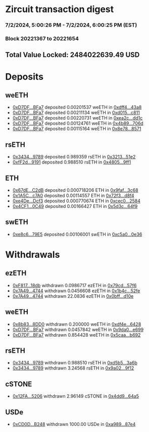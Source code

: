 # Zircuit transaction digest
### 7/2/2024, 5:00:26 PM - 7/2/2024, 6:00:25 PM (EST)
### Block 20221367 to 20221654

## Total Value Locked: 2484022639.49 USD

# Deposits
## weETH
- [0xD7DF...BFa7](https://etherscan.io/address/0xD7DF7E085214743530afF339aFC420c7c720BFa7) deposited 0.00201537 weETH in [0xdff4...43a8](https://etherscan.io/tx/0xD7DF7E085214743530afF339aFC420c7c720BFa7)
- [0xD7DF...BFa7](https://etherscan.io/address/0xD7DF7E085214743530afF339aFC420c7c720BFa7) deposited 0.00211134 weETH in [0xd015...c811](https://etherscan.io/tx/0xD7DF7E085214743530afF339aFC420c7c720BFa7)
- [0xD7DF...BFa7](https://etherscan.io/address/0xD7DF7E085214743530afF339aFC420c7c720BFa7) deposited 0.00220731 weETH in [0xea2c...dd1c](https://etherscan.io/tx/0xD7DF7E085214743530afF339aFC420c7c720BFa7)
- [0xD7DF...BFa7](https://etherscan.io/address/0xD7DF7E085214743530afF339aFC420c7c720BFa7) deposited 0.00124761 weETH in [0x4b89...706d](https://etherscan.io/tx/0xD7DF7E085214743530afF339aFC420c7c720BFa7)
- [0xD7DF...BFa7](https://etherscan.io/address/0xD7DF7E085214743530afF339aFC420c7c720BFa7) deposited 0.00115164 weETH in [0x8e78...8571](https://etherscan.io/tx/0xD7DF7E085214743530afF339aFC420c7c720BFa7)
## rsETH
- [0x3434...9789](https://etherscan.io/address/0x34349c5569e7B846c3558961552D2202760A9789) deposited 0.989359 rsETH in [0x3213...51e2](https://etherscan.io/tx/0x34349c5569e7B846c3558961552D2202760A9789)
- [0xfF2d...9191](https://etherscan.io/address/0xfF2d82050D7bb9244824938a17dB00dA26149191) deposited 0.988510 rsETH in [0x4805...9ff1](https://etherscan.io/tx/0xfF2d82050D7bb9244824938a17dB00dA26149191)
## ETH
- [0x67dE...C2dB](https://etherscan.io/address/0x67dE4F7c4562acBe4803FC812c921B0b62cFC2dB) deposited 0.000718206 ETH in [0x9faf...3c68](https://etherscan.io/tx/0x67dE4F7c4562acBe4803FC812c921B0b62cFC2dB)
- [0x1A5C...c7A0](https://etherscan.io/address/0x1A5C8dEe3e9188ee152bB6B60DA465Eb7E66c7A0) deposited 0.00114557 ETH in [0x72f3...d8f4](https://etherscan.io/tx/0x1A5C8dEe3e9188ee152bB6B60DA465Eb7E66c7A0)
- [0xe4De...Dcf3](https://etherscan.io/address/0xe4De15Af7A8EAB703647980BeDC78E33D077Dcf3) deposited 0.000770674 ETH in [0xcec0...2584](https://etherscan.io/tx/0xe4De15Af7A8EAB703647980BeDC78E33D077Dcf3)
- [0x4CF1...0C49](https://etherscan.io/address/0x4CF19DeDA45D14A6E85E2cc726e26759A07B0C49) deposited 0.00166427 ETH in [0x5d3c...64f9](https://etherscan.io/tx/0x4CF19DeDA45D14A6E85E2cc726e26759A07B0C49)
## swETH
- [0xe8c6...79E5](https://etherscan.io/address/0xe8c63064d44e0E3005f79C68b52314Ed868479E5) deposited 0.00106001 swETH in [0xc5a0...0e36](https://etherscan.io/tx/0xe8c63064d44e0E3005f79C68b52314Ed868479E5)
# Withdrawals
## ezETH
- [0xF817...18db](https://etherscan.io/address/0xF817Ee7bE1B189821b1e5d61d54808F4B3AF18db) withdrawn 0.0986717 ezETH in [0x79cd...57f6](https://etherscan.io/tx/0xF817Ee7bE1B189821b1e5d61d54808F4B3AF18db)
- [0x7A49...4744](https://etherscan.io/address/0x7A493Be5c2ce014cD049Bf178a1ac0Db1B434744) withdrawn 0.0456608 ezETH in [0x1b4c...52fe](https://etherscan.io/tx/0x7A493Be5c2ce014cD049Bf178a1ac0Db1B434744)
- [0x7A49...4744](https://etherscan.io/address/0x7A493Be5c2ce014cD049Bf178a1ac0Db1B434744) withdrawn 22.0836 ezETH in [0x0bff...d10e](https://etherscan.io/tx/0x7A493Be5c2ce014cD049Bf178a1ac0Db1B434744)
## weETH
- [0x8b83...8DD0](https://etherscan.io/address/0x8b838Bf80e3f3A77D349FAd916D924CA53CE8DD0) withdrawn 0.200000 weETH in [0xdf4e...6428](https://etherscan.io/tx/0x8b838Bf80e3f3A77D349FAd916D924CA53CE8DD0)
- [0xD7DF...BFa7](https://etherscan.io/address/0xD7DF7E085214743530afF339aFC420c7c720BFa7) withdrawn 0.0457842 weETH in [0x9da0...e699](https://etherscan.io/tx/0xD7DF7E085214743530afF339aFC420c7c720BFa7)
- [0xD7DF...BFa7](https://etherscan.io/address/0xD7DF7E085214743530afF339aFC420c7c720BFa7) withdrawn 0.854428 weETH in [0x5caa...b692](https://etherscan.io/tx/0xD7DF7E085214743530afF339aFC420c7c720BFa7)
## rsETH
- [0x3434...9789](https://etherscan.io/address/0x34349c5569e7B846c3558961552D2202760A9789) withdrawn 0.988510 rsETH in [0xd5b5...3a6b](https://etherscan.io/tx/0x34349c5569e7B846c3558961552D2202760A9789)
- [0x3434...9789](https://etherscan.io/address/0x34349c5569e7B846c3558961552D2202760A9789) withdrawn 3.24568 rsETH in [0x9a02...9f12](https://etherscan.io/tx/0x34349c5569e7B846c3558961552D2202760A9789)
## cSTONE
- [0x12FA...5206](https://etherscan.io/address/0x12FAB86a6d2D69cb3C82ECc1E03ecD20E7005206) withdrawn 2.96149 cSTONE in [0x4dd9...64a5](https://etherscan.io/tx/0x12FAB86a6d2D69cb3C82ECc1E03ecD20E7005206)
## USDe
- [0xCD0D...B248](https://etherscan.io/address/0xCD0D83D9E840F8E27d5c2e365Fd365FF1C05B248) withdrawn 1000.00 USDe in [0xa989...87e4](https://etherscan.io/tx/0xCD0D83D9E840F8E27d5c2e365Fd365FF1C05B248)
